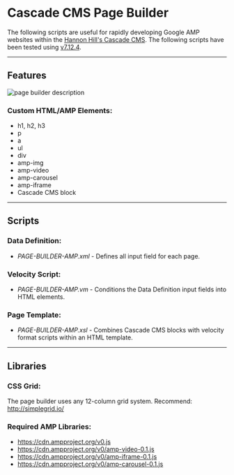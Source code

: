 # Cascade CMS Page Builder
The following scripts are useful for rapidly developing Google AMP websites within the [Hannon Hill's Cascade CMS](https://www.hannonhill.com/products/cascade-cms/index.html). The following scripts have been tested using [v7.12.4](https://www.hannonhill.com/cascadeserver/releases/7.12.4/index.html?utm_medium=rss).

------------

## Features

![page builder description](https://raw.githubusercontent.com/doppl3r/page-builder-amp/master/assets/page-builder-description.png)

### Custom HTML/AMP Elements:
  - h1, h2, h3
  - p
  - a
  - ul
  - div
  - amp-img
  - amp-video
  - amp-carousel
  - amp-iframe
  - Cascade CMS block

------------

## Scripts

### Data Definition:
  - *PAGE-BUILDER-AMP.xml* - Defines all input field for each page.

### Velocity Script:
  - *PAGE-BUILDER-AMP.vm* - Conditions the Data Definition input fields into HTML elements.

### Page Template:
  - *PAGE-BUILDER-AMP.xsl* - Combines Cascade CMS blocks with velocity format scripts within an HTML template.

------------

## Libraries

### CSS Grid:
The page builder uses any 12-column grid system. Recommend: http://simplegrid.io/

### Required AMP Libraries:
  - https://cdn.ampproject.org/v0.js
  - https://cdn.ampproject.org/v0/amp-video-0.1.js
  - https://cdn.ampproject.org/v0/amp-iframe-0.1.js
  - https://cdn.ampproject.org/v0/amp-carousel-0.1.js